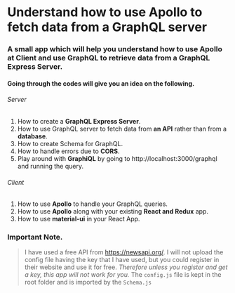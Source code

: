 # Understand how to use Apollo to fetch data from a GraphQL server

### A small app which will help you understand how to use Apollo at Client and use GraphQL to retrieve data from a GraphQL Express Server.

#### Going through the codes will give you an idea on the following.

###### Server
1. How to create a **GraphQL Express Server**.
2. How to use GraphQL server to fetch data from **an API** rather than from a **database**.
3. How to create Schema for GraphQL.
4. How to handle errors due to **CORS**.
5. Play around with **GraphiQL** by going to http://localhost:3000/graphql and running the query.

###### Client
1. How to use **Apollo** to handle your GraphQL queries.
2. How to use **Apollo** along with your existing **React and Redux** app.
3. How to use **material-ui** in your React App.

### Important Note.
> I have used a free API from https://newsapi.org/. I will not upload the config file having the key that I have used, but you could register in their website and use it for free.
> *Therefore unless you register and get a key, this app will not work for you.*
> The `config.js` file is kept in the root folder and is imported by the `Schema.js`

